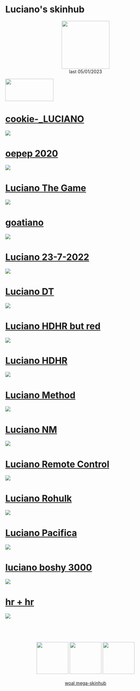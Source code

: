 # Luciano's skinhub
<p align="center">
<a href="https://osu.ppy.sh/users/11604978">
  <img src="https://a.ppy.sh/11604978"  
       width="150"
       height="150"></a>
<br>
last 05/01/2023
</p>

<a href="https://www.youtube.com/watch?v=kbbgypvGPgM">
<img src="https://i.imgur.com/uDyKiLi.png"
       width="151" 
       height="70"/></a>

# [cookie-_LUCIANO](https://github.com/rudjx3/skins/raw/main/luciano/cookie-_LUCIANO.osk)
[![](https://i.imgur.com/dSlhJQa.png)](https://github.com/rudjx3/skins/raw/main/luciano/cookie-_LUCIANO.osk)

# [oepep 2020](https://github.com/rudjx3/skins/raw/main/luciano/oepep_2020.osk)
[![](https://i.imgur.com/O18NGLK.png)](https://github.com/rudjx3/skins/raw/main/luciano/oepep_2020.osk)

# [Luciano The Game](https://github.com/rudjx3/skins/raw/main/luciano/Luciano%20The%20Game.osk)
[![](https://cdn.discordapp.com/attachments/998327846068035626/1019694450408161411/Luciano_The_Game.jpg)](https://github.com/rudjx3/skins/raw/main/luciano/Luciano%20The%20Game.osk)

# [goatiano](https://github.com/rudjx3/skins/raw/main/luciano/goatiano.osk)
[![](https://cdn.discordapp.com/attachments/998327846068035626/1019694450865352774/goatiano.jpg)](https://github.com/rudjx3/skins/raw/main/luciano/goatiano.osk)

# [Luciano 23-7-2022](https://github.com/rudjx3/skins/raw/main/luciano/Luciano%2023-7-2022.osk)
[![](https://cdn.discordapp.com/attachments/998327846068035626/1019694451439964251/Luciano_23-7-2022.jpg)](https://github.com/rudjx3/skins/raw/main/luciano/Luciano%2023-7-2022.osk)

# [Luciano DT](https://github.com/rudjx3/skins/raw/main/luciano/Luciano%20DT.osk)
[![](https://cdn.discordapp.com/attachments/998327846068035626/1019694451964248115/Luciano_DT.jpg)](https://github.com/rudjx3/skins/raw/main/luciano/Luciano%20DT.osk)

# [Luciano HDHR but red](https://github.com/rudjx3/skins/raw/main/luciano/Luciano%20HDHR%20but%20red.osk)
[![](https://cdn.discordapp.com/attachments/998327846068035626/1019694452413042688/Luciano_HDHR_but_red.jpg)](https://github.com/rudjx3/skins/raw/main/luciano/Luciano%20HDHR%20but%20red.osk)

# [Luciano HDHR](https://github.com/rudjx3/skins/raw/main/luciano/Luciano%20HDHR.osk)
[![](https://cdn.discordapp.com/attachments/998327846068035626/1019694452777951252/Luciano_HDHR.jpg)](https://github.com/rudjx3/skins/raw/main/luciano/Luciano%20HDHR.osk)

# [Luciano Method](https://github.com/rudjx3/skins/raw/main/luciano/Luciano%20Method.osk)
[![](https://cdn.discordapp.com/attachments/998327846068035626/1019694453214171199/Luciano_Method.jpg)](https://github.com/rudjx3/skins/raw/main/luciano/Luciano%20Method.osk)

# [Luciano NM](https://github.com/rudjx3/skins/raw/main/luciano/Luciano%20NM.osk)
[![](https://cdn.discordapp.com/attachments/998327846068035626/1019694453545513040/Luciano_NM.jpg)](https://github.com/rudjx3/skins/raw/main/luciano/Luciano%20NM.osk)

# [Luciano Remote Control](https://github.com/rudjx3/skins/raw/main/luciano/Luciano%20Remote%20Control.osk)
[![](https://cdn.discordapp.com/attachments/998327846068035626/1019694453918793779/Luciano_Remote_Control.jpg)](https://github.com/rudjx3/skins/raw/main/luciano/Luciano%20Remote%20Control.osk)

# [Luciano Rohulk](https://github.com/rudjx3/skins/raw/main/luciano/Luciano%20Rohulk.osk)
[![](https://cdn.discordapp.com/attachments/998327846068035626/1019694454241763389/Luciano_Rohulk.jpg)](https://github.com/rudjx3/skins/raw/main/luciano/Luciano%20Rohulk.osk)

# [Luciano Pacifica](https://github.com/rudjx3/skins/raw/main/luciano/Luciano%20Pacifica.osk)
[![](https://cdn.discordapp.com/attachments/998327846068035626/1019694471052542023/Lucinia_Pacifica.jpg)](https://github.com/rudjx3/skins/raw/main/luciano/Luciano%20Pacifica.osk)

# [luciano boshy 3000](https://github.com/rudjx3/skins/raw/main/luciano/luciano%20boshy%203000.osk)
[![](https://cdn.discordapp.com/attachments/998327846068035626/1023734611362205696/screenshot336.jpg)](https://github.com/rudjx3/skins/raw/main/luciano/luciano%20boshy%203000.osk)

# [hr + hr](https://github.com/rudjx3/skins/raw/main/luciano/hr%20%2B%20hr.osk)
[![](https://cdn.discordapp.com/attachments/998327846068035626/1023734020296671312/screenshot335.jpg)](https://github.com/rudjx3/skins/raw/main/luciano/hr%20%2B%20hr.osk)

#
<p align="center">
  <br></br>
  <a href="https://www.twitch.tv/heisenberg_gaming93">
  <img src="https://i.imgur.com/HM030lk.png" 
       width="100" 
       height="100"></a>
  <a href="https://www.youtube.com/c/lucianodokoru">
  <img src="https://i.imgur.com/YWbDUUy.png"  
       width="100" 
       height="100"></a>
  <a href="https://twitter.com/onaiculavera">
  <img src="https://i.imgur.com/PUQ5uWf.png" 
       width="100" 
       height="100"></a>
  <br></br>
  <a href="README.md">woal mega-skinhub</a>
 </p>
